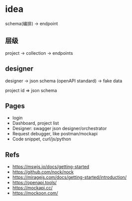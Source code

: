 idea
==

schema(编排) -> endpoint


## 层级

project -> collection -> endpoints

## designer

designer -> json schema (openAPI standard) -> fake data

project id => json schema

## Pages

- login
- Dashboard, project list
- Designer: swagger json designer/orchestrator
- Request debugger, like postman/mockapi
- Code snippet, curl/js/python

## Refs

- https://mswjs.io/docs/getting-started
- https://github.com/nock/nock
- https://miragejs.com/docs/getting-started/introduction/
- https://openapi.tools/
- https://mockapi.cc/
- https://mockoon.com/